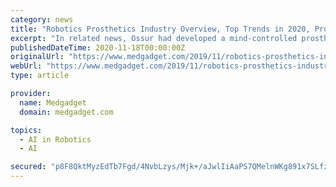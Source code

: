 ```yaml
---
category: news
title: "Robotics Prosthetics Industry Overview, Top Trends in 2020, Prosthetics Market Review, Size, Share and Growth Insights to 2027"
excerpt: "In related news, Ossur had developed a mind-controlled prosthetic leg in 2015 ... Get Sample Copy for Report “Robotics Prosthetics Market Information: By-Products (Prosthetic Arms, Prosthetic ..."
publishedDateTime: 2020-11-18T00:00:00Z
originalUrl: "https://www.medgadget.com/2019/11/robotics-prosthetics-industry-overview-top-trends-in-2020-prosthetics-market-review-size-share-and-growth-insights-to-2027.html"
webUrl: "https://www.medgadget.com/2019/11/robotics-prosthetics-industry-overview-top-trends-in-2020-prosthetics-market-review-size-share-and-growth-insights-to-2027.html"
type: article

provider:
  name: Medgadget
  domain: medgadget.com

topics:
  - AI in Robotics
  - AI

secured: "p8F8QktMyzEdTb7Fgd/4NvbLzys/Mjk+/aJwlIiAaPS7QMelnWKg891x7SLfzEC4CvgmkCoiyc3rvEv+UVGm/8WrmL9PcFfXmUOkLr/Bahib5ehjXvgZKJqgtBoTZttX0WDA/MpeJd9Q4P8X4tEXERsqVAjYPlEACKK9ujh5fO0+PwQ3iU5Gcr7rKafRU2fTTa64d6UztcyYS3zJSDAIXre7EyqtN2b4WRMW8NsxxWaTAqB62OEt8wGVSKOh7qXMawiZtrwD4ENlQPWiujLobYR1n81CpngdlGgNpQ9DDbe2v5thVZOPjxqA/JGgsb8lOEX1UCsJd8mcOwoC+axfILLO0FCeLHGLetHygj6/Jxg=;rdcPuXRiP1Sq0xsX64C8fg=="
---
```


